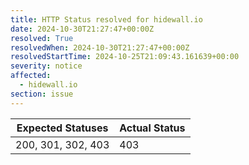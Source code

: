 ```yaml
---
title: HTTP Status resolved for hidewall.io
date: 2024-10-30T21:27:47+00:00Z
resolved: True
resolvedWhen: 2024-10-30T21:27:47+00:00Z
resolvedStartTime: 2024-10-25T21:09:43.161639+00:00
severity: notice
affected:
  - hidewall.io
section: issue
---
```


| Expected Statuses | Actual Status  |
|-------------------|----------------|
| 200, 301, 302, 403 | 403 |
